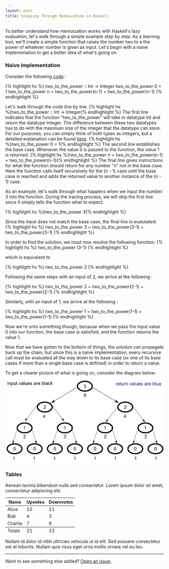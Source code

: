 ```yaml
---
layout: post
title: Stepping Through Memoization in Haskell
---
```


To better understand how memoization works with Haskell's lazy evaluation, let's walk through a simple example step by step. As a learning tool, we'll create a simple function that raises the number two to a the power of whatever number is given as input. Let's begin with a naive implemenation to get a better idea of what's going on.

### Naive Implementation

Consider the following [code](https://github.com/jonathanmann/memoization_in_haskell/blob/master/two_to_the_power.hs) :

{% highlight hs %}
two_to_the_power :: Int -> Integer
two_to_the_power 0 = 1
two_to_the_power n = two_to_the_power(n-1) + two_to_the_power(n-1)
{% endhighlight %}

Let's walk through the code line by line.
{% highlight hs %}two_to_the_power :: Int -> Integer{% endhighlight %}
The first line indicates that the function "two_to_the_power" will take in datatype Int and return the datatype Integer. The difference between these two datatypes has to do with the maximum size of the integer that the datatype can store. For our purposes, you can simply think of both types as integers, but a detailed explanation can be found [here](http://stackoverflow.com/questions/17766424/dubious-int-vs-integer-handling-in-haskell).
{% highlight hs %}two_to_the_power 0 = 1{% endhighlight %}
The second line establishes the base case. Whenever the value 0 is passed to the function, the value 1 is returned.
{% highlight hs %}two_to_the_power n = two_to_the_power(n-1) + two_to_the_power(n-1){% endhighlight %}
The final line gives instructions for what the function should return for any number "n" not in the base case. Here the function calls itself recursively for the (n - 1) case until the base case is reached and adds the returned value to another instance of the (n - 1) case.

As an example, let's walk through what happens when we input the number 3 into the function. During the tracing process, we will skip the first line since it simply tells the function what to expect.

{% highlight hs %}two_to_the_power 3{% endhighlight %}

Since the input does not match the base case, the final line is evalutated:
{% highlight hs %}
two_to_the_power 3 = two_to_the_power(3-1) + two_to_the_power(3-1)
{% endhighlight %}

In order to find the solution, we must now resolve the following function:
{% highlight hs %}
two_to_the_power (3-1)
{% endhighlight %}

which is equivalent to

{% highlight hs %}
two_to_the_power 2
{% endhighlight %}

Following the same steps with an input of 2, we arrive at the following : 

{% highlight hs %}
two_to_the_power 2 = two_to_the_power(2-1) + two_to_the_power(2-1)
{% endhighlight %}

Similarly, with an input of 1, we arrive at the following : 

{% highlight hs %}
two_to_the_power 1 = two_to_the_power(1-1) + two_to_the_power(1-1)
{% endhighlight %}

Now we're onto something though, because when we pass the input value 0 into our function, the base case is satisfied, and the function returns the value 1. 

Now that we have gotten to the bottom of things, the solution can propagate back up the chain, but since this is a naive implementation, every recursive call must be evaluated all the way down to its base case (or one of its base cases if more than a single base case is defined) in order to return a value.

To get a clearer picture of what is going on, consider the diagram below:
![recursion_tree](../public/img/recursion_tree.png)





### Tables

Aenean lacinia bibendum nulla sed consectetur. Lorem ipsum dolor sit amet, consectetur adipiscing elit.

<table>
  <thead>
    <tr>
      <th>Name</th>
      <th>Upvotes</th>
      <th>Downvotes</th>
    </tr>
  </thead>
  <tfoot>
    <tr>
      <td>Totals</td>
      <td>21</td>
      <td>23</td>
    </tr>
  </tfoot>
  <tbody>
    <tr>
      <td>Alice</td>
      <td>10</td>
      <td>11</td>
    </tr>
    <tr>
      <td>Bob</td>
      <td>4</td>
      <td>3</td>
    </tr>
    <tr>
      <td>Charlie</td>
      <td>7</td>
      <td>9</td>
    </tr>
  </tbody>
</table>

Nullam id dolor id nibh ultricies vehicula ut id elit. Sed posuere consectetur est at lobortis. Nullam quis risus eget urna mollis ornare vel eu leo.

-----

Want to see something else added? <a href="https://github.com/poole/poole/issues/new">Open an issue.</a>
